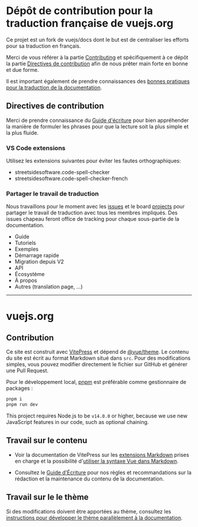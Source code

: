 # Dépôt de contribution pour la traduction française de vuejs.org

Ce projet est un fork de vuejs/docs dont le but est de centraliser les efforts pour sa traduction en français.

Merci de vous référer à la partie [Contributing](#contributing) et spécifiquement à ce dépôt la partie [Directives de contribution](#Directives-de-contribution) afin de nous prêter main forte en bonne et due forme.

Il est important également de prendre connaissances des [bonnes pratiques pour la traduction de la documentation](https://github.com/vuejs-translations/guidelines).

## Directives de contribution

Merci de prendre connaissance du [Guide d'écriture](https://github.com/edimitchel/docs-fr/blob/main/.github/contributing/writing-guide.md) pour bien appréhender la manière de formuler les phrases pour que la lecture soit la plus simple et la plus fluide.

### VS Code extensions

Utilisez les extensions suivantes pour éviter les fautes orthographiques:

- streetsidesoftware.code-spell-checker
- streetsidesoftware.code-spell-checker-french

### Partager le travail de traduction

Nous travaillons pour le moment avec les [issues](/issues) et le board [projects](/projects/1) pour partager le travail de traduction avec tous les membres impliqués.
Des issues chapeau feront office de tracking pour chaque sous-partie de la documentation.

- Guide
- Tutoriels
- Exemples
- Démarrage rapide
- Migration depuis V2
- API
- Écosystème
- À propos
- Autres (translation page, ...)

---

# vuejs.org

## Contribution

Ce site est construit avec [VitePress](https://github.com/vuejs/vitepress) et dépend de [@vue/theme](https://github.com/vuejs/vue-theme). Le contenu du site est écrit au format Markdown situé dans `src`. Pour des modifications simples, vous pouvez modifier directement le fichier sur GitHub et générer une Pull Request.

Pour le développement local, [pnpm](https://pnpm.io/) est préférable comme gestionnaire de packages :

```bash
pnpm i
pnpm run dev
```

This project requires Node.js to be `v14.0.0` or higher, because we use new JavaScript features in our code, such as optional chaining.

## Travail sur le contenu

- Voir la documentation de VitePress sur les [extensions Markdown](https://vitepress.vuejs.org/guide/markdown.html) prises en charge et la possibilité d'[utiliser la syntaxe Vue dans Markdown](https://vitepress.vuejs.org/guide/using-vue.html).

- Consultez le [Guide d'Écriture](https://github.com/vuejs/docs/blob/main/.github/contributing/writing-guide.md) pour nos règles et recommandations sur la rédaction et la maintenance du contenu de la documentation.

## Travail sur le le thème

Si des modifications doivent être apportées au thème, consultez les [instructions pour développer le thème parallèlement à la documentation](https://github.com/vuejs/vue-theme#developing-with-real-content).
